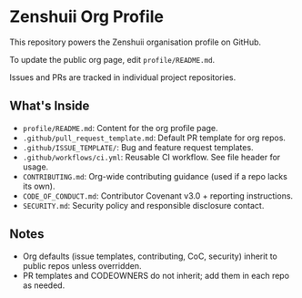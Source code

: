 # Zenshuii Org Profile

This repository powers the Zenshuii organisation profile on GitHub.

To update the public org page, edit `profile/README.md`.

Issues and PRs are tracked in individual project repositories.

## What's Inside
- `profile/README.md`: Content for the org profile page.
- `.github/pull_request_template.md`: Default PR template for org repos.
- `.github/ISSUE_TEMPLATE/`: Bug and feature request templates.
- `.github/workflows/ci.yml`: Reusable CI workflow. See file header for usage.
 - `CONTRIBUTING.md`: Org-wide contributing guidance (used if a repo lacks its own).
 - `CODE_OF_CONDUCT.md`: Contributor Covenant v3.0 + reporting instructions.
 - `SECURITY.md`: Security policy and responsible disclosure contact.

## Notes
- Org defaults (issue templates, contributing, CoC, security) inherit to public repos unless overridden.
- PR templates and CODEOWNERS do not inherit; add them in each repo as needed.
